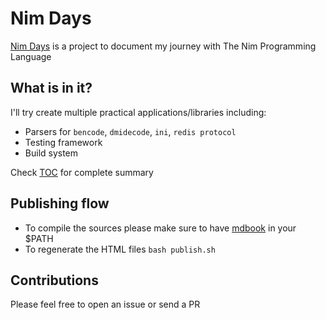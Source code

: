 # Nim Days
[Nim Days](https://xmonader.github.io/nimdays/) is a project to document my journey with The Nim Programming Language

## What is in it?
I'll try create multiple practical applications/libraries including: 
- Parsers for `bencode`, `dmidecode`, `ini`, `redis protocol`
- Testing framework 
- Build system

Check [TOC](src/SUMMARY.md) for complete summary


## Publishing flow

- To compile the sources please make sure to have [mdbook](https://github.com/rust-lang/mdBook) in your $PATH
- To regenerate the HTML files `bash publish.sh`

## Contributions
Please feel free to open an issue or send a PR 

